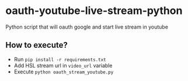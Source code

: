 # oauth-youtube-live-stream-python
Python script that will oauth google and start live stream in youtube

## How to execute?
- Run `pip install -r requirements.txt`
- Add HSL stream url in `video_url` variable
- Execute `python oauth_stream_youtube.py`
